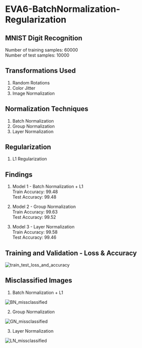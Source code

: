 # EVA6-BatchNormalization-Regularization

## MNIST Digit Recognition
Number of training samples: 60000  
Number of test samples: 10000  

## Transformations Used
1. Random Rotations  
2. Color Jitter  
3. Image Normalization  

## Normalization Techniques
1. Batch Normalization
2. Group Normalization
3. Layer Normalization

## Regularization
1. L1 Regularization

## Findings
1. Model 1 - Batch Normalization + L1  
Train Accuracy: 99.48  
Test Accuracy: 99.48  

2. Model 2 - Group Normalization  
Train Accuracy: 99.63  
Test Accuracy: 99.52

3. Model 3 - Layer Normalization  
Train Accuracy: 99.58  
Test Accuracy: 99.46  


## Training and Validation - Loss & Accuracy
![train_test_loss_and_accuracy](https://user-images.githubusercontent.com/65554220/121549498-8b099e80-ca2b-11eb-9e13-9d4503b3cf94.png)


## Misclassified Images
1. Batch Normalization + L1  

![BN_missclassified](https://user-images.githubusercontent.com/65554220/121549777-c86e2c00-ca2b-11eb-88f6-18c5f125f3aa.png)


2. Group Normalization  

![GN_missclassified](https://user-images.githubusercontent.com/65554220/121549846-d6bc4800-ca2b-11eb-99d9-1657f1d7ed51.png)


3. Layer Normalization  

![LN_missclassified](https://user-images.githubusercontent.com/65554220/121549886-df148300-ca2b-11eb-9fa8-afc3a7fd977a.png)

